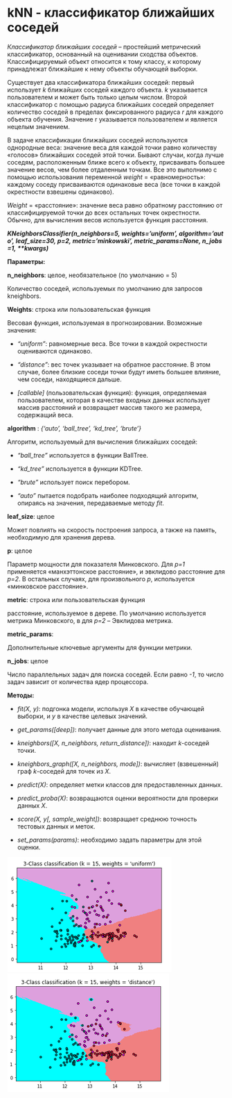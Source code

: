 **kNN - классификатор ближайших соседей**
=======================================

*Классификатор ближайших соседей* –  простейший метрический классификатор, основанный на оценивании сходства объектов. Классифицируемый объект относится к тому классу, к которому принадлежат ближайшие к нему объекты обучающей выборки.

Существует два классификатора ближайших соседей: первый использует *k* ближайших соседей каждого объекта. *k* указывается пользователем и может быть только целым числом. Второй классификатор с помощью радиуса ближайших соседей определяет количество соседей в пределах фиксированного радиуса *r* для каждого объекта обучения. Значение r указывается пользователем и является нецелым значением.

В задаче классификации ближайших соседей используются однородные веса: значение веса для каждой точки равно количеству «голосов» ближайших соседей этой точки. Бывают случаи, когда лучше соседям, расположенным ближе всего к объекту, присваивать большее значение весов, чем более отдаленным точкам. Все это выполнимо с помощью использования переменной *weight* = «равномерность»: каждому соседу присваиваются одинаковые веса (все точки в каждой окрестности взвешены одинаково).

*Weight* = «расстояние»: значение веса равно обратному расстоянию от классифицируемой точки до всех остальных точек окрестности. Обычно, для вычисления весов используется функция расстояния.

**_KNeighborsClassifier(n_neighbors=5, weights=’uniform’, algorithm=’auto’, leaf_size=30, p=2, metric=’minkowski’, metric_params=None, n_jobs=1, **kwargs)_**

**Параметры:**

**n_neighbors**: целое, необязательное (по умолчанию = 5)

Количество соседей, используемых по умолчанию для запросов kneighbors.

**Weights**: строка или пользовательская функция

Весовая функция, используемая в прогнозировании. Возможные значения:

* *“uniform”*: равномерные веса. Все точки в каждой окрестности оцениваются одинаково.

* *“distance”*: вес точек указывает на обратное расстояние. В этом случае, более близкие соседи точки будут иметь большее влияние, чем соседи, находящиеся дальше.

* *[callable]* (пользовательская функция): функция, определяемая пользователем, которая в качестве входных данных использует массив расстояний и возвращает массив такого же размера, содержащий веса.

**algorithm** : *{‘auto’, ‘ball_tree’, ‘kd_tree’, ‘brute’}*

Алгоритм, используемый для вычисления ближайших соседей:

* *“ball_tree”* используется в функции BallTree.

* *“kd_tree”* используется в функции KDTree.

* *“brute”* использует поиск перебором.

* *“auto”* пытается подобрать наиболее подходящий алгоритм, опираясь на значения, передаваемые методу *fit*.

**leaf_size**: целое

Может повлиять на скорость построения запроса, а также на память, необходимую для хранения дерева.
	
**p**: целое

Параметр мощности для показателя Минковского. Для *р=1* применяется «манхэттонское расстояние», и эвклидово расстояние для *р=2*. В остальных случаях, для произвольного *р*, используется «минковское расстояние».
	
**metric**: строка или пользовательская функция

расстояние, используемое в дереве. По умолчанию используется метрика Минковского, в для *р=2* – Эвклидова метрика.
	
**metric_params**: 

Дополнительные ключевые аргументы для функции метрики.

**n_jobs**: целое

Число параллельных задач для поиска соседей. Если равно *-1*, то число задач зависит от количества ядер процессора.
	
**Методы:**

* *fit(X, y)*: подгонка модели, используя *Х* в качестве обучающей выборки, и *у* в качестве целевых значений.

* *get_params([deep])*: получает данные для этого метода оценивания.

* *kneighbors([X, n_neighbors, return_distance])*:  находит *k*-соседей точки.

* *kneighbors_graph([X, n_neighbors, mode])*: вычисляет (взвешенный) граф *k*-соседей для точек из *Х*.

* *predict(X)*: определяет метки классов для предоставленных данных.

* *predict_proba(X)*: возвращаются оценки вероятности для проверки данных *Х*.

* *score(X, y[, sample_weight])*: возвращает среднюю точность тестовых данных и меток.

* *set_params(params)*: необходимо задать параметры для этой оценки.

![](https://raw.githubusercontent.com/Kursaitova/KNN/master/wine1.PNG "kNN")
![](https://raw.githubusercontent.com/Kursaitova/KNN/master/wine2.PNG "kNN")
